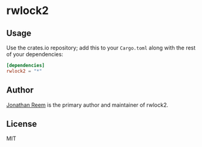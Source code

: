 # rwlock2

> 

## Usage

Use the crates.io repository; add this to your `Cargo.toml` along
with the rest of your dependencies:

```toml
[dependencies]
rwlock2 = "*"
```

## Author

[Jonathan Reem](https://medium.com/@jreem) is the primary author and maintainer of rwlock2.

## License

MIT

